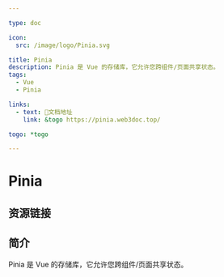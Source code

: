 ```yaml
---

type: doc

icon:
  src: /image/logo/Pinia.svg

title: Pinia
description: Pinia 是 Vue 的存储库，它允许您跨组件/页面共享状态。
tags:
  - Vue
  - Pinia

links:
  - text: 📖文档地址
    link: &togo https://pinia.web3doc.top/

togo: *togo

---
```


<ShowLogo />

# Pinia

<ShowTags />

<ShowBreadcrumb />

## 资源链接

<ShowLinks />

## 简介

Pinia 是 Vue 的存储库，它允许您跨组件/页面共享状态。
